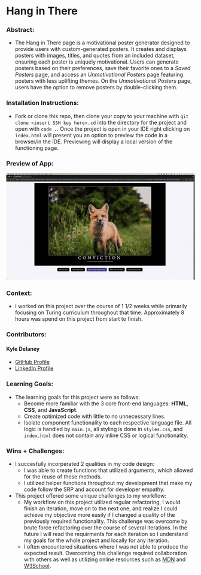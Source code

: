 # Hang in There  

### Abstract:
[//]: <> (Briefly describe what you built and its features. What problem is the app solving? How does this application solve that problem?)
- The Hang in There page is a motivational poster generator designed to provide users with custom-generated posters. It creates and displays posters with images, titles, and quotes from an included dataset, ensuring each poster is uniquely motivational. Users can generate posters based on their preferences, save their favorite ones to a *Saved Posters* page, and access an *Unmotivational Posters* page featuring posters with less uplifting themes. On the *Unmotivational Posters* page, users have the option to remove posters by double-clicking them.

### Installation Instructions:
[//]: <> (What steps does a person have to take to get your app cloned down and running?)
- Fork or clone this repo, then clone your copy to your machine with `git clone <insert SSH key here>`. `cd` into the directory for the project and open with `code .`. Once the project is open in your IDE right clicking on `index.html` will present you an option to preview the code in a browser/in the IDE. Previewing will display a local version of the functioning page.

### Preview of App:
[//]: <> (Provide ONE gif or screenshot of your application - choose the "coolest" piece of functionality to show off. gifs preferred!)
<img src="Hang_in_There_Demo.gif">

### Context:
[//]: <> (Give some context for the project here. How long did you have to work on it? How far into the Turing program are you?)
- I worked on this project over the course of 1 1/2 weeks while primarily focusing on Turing curriculum throughout that time. Approximately 8 hours was spend on this project from start to finish.

### Contributors:
[//]: <> (Who worked on this application? Link to your GitHub. Consider also providing LinkedIn link)
#### Kyle Delaney
- [GitHub Profile](https://github.com/kylomite)
- [LinkedIn Profile](https://www.linkedin.com/in/kylehamptondelaney/)

### Learning Goals:
[//]: <> (What were the learning goals of this project? What tech did you work with?)
- The learning goals for this project were as follows:
  - Become more familiar with the 3 core front-end languages: **HTML**, **CSS**, and **JavaScript**.
  - Create optimized code with little to no unnecessary lines.
  - Isolate component functionality to each respective language file. All logic is handled by `main.js`, all styling is done in `styles.css`, and `index.html` does not contain any inline CSS or logical functionality.

### Wins + Challenges:
[//]: <> (What are 2-3 wins you have from this project? What were some challenges you faced - and how did you get over them?)
- I succesfully incorperated 2 qualities in my code design:
  - I was able to create functions that utilized arguments, which allowed for the reuse of these methods.
  - I utilized helper functions throughout my development that make my code follow the SRP and account for developer empathy.
- This project offered some unique challenges to my workflow:
  - My workflow on this project utilized regular refactoring, I would finish an iteration, move on to the next one, and realize I could achieve my objective more easily if I changed a quality of the previously required functionality. This challenge was overcome by brute force refactoring over the course of several iterations. In the future I will read the requirments for each iteration so I understand my goals for the whole project and locally for any iteration.
  - I often encountered situations where I was not able to produce the expected result. Overcoming this challenge required collaboration with others as well as utilizing online resources such as [MDN](https://developer.mozilla.org/en-US/) and [W3School](https://www.w3schools.com/).
